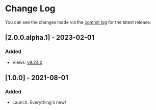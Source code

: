 # Change Log

You can see the changes made via the [commit log](https://github.com/themehybrid/hybrid-view/commits/master) for the latest release.

## [2.0.0.alpha.1] - 2023-02-01

### Added

- Views: [v9.24.0](https://github.com/illuminate/views/tree/v9.24.0)

## [1.0.0] - 2021-08-01

### Added

- Launch.  Everything's new!
